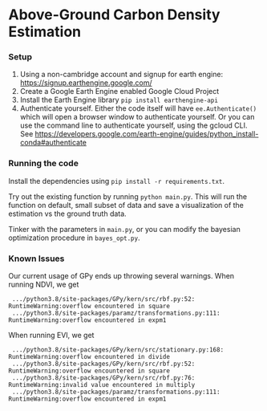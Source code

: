 # Above-Ground Carbon Density Estimation

### Setup
1. Using a non-cambridge account and signup for earth engine: https://signup.earthengine.google.com/
2. Create a Google Earth Engine enabled Google Cloud Project
3. Install the Earth Engine library `pip install earthengine-api`
4. Authenticate yourself. Either the code itself will have `ee.Authenticate()` which will open a browser window to authenticate yourself. Or you can use the command line to authenticate yourself, using the gcloud CLI. See https://developers.google.com/earth-engine/guides/python_install-conda#authenticate

### Running the code
Install the dependencies using `pip install -r requirements.txt`.

Try out the existing function by running `python main.py`. This will run the function on default, small subset of data and save a visualization of the estimation vs the ground truth data.

Tinker with the parameters in `main.py`, or you can modify the bayesian optimization procedure in `bayes_opt.py`.

### Known Issues
Our current usage of GPy ends up throwing several warnings. When running NDVI, we get
```
 .../python3.8/site-packages/GPy/kern/src/rbf.py:52: RuntimeWarning:overflow encountered in square
 .../python3.8/site-packages/paramz/transformations.py:111: RuntimeWarning:overflow encountered in expm1
```
When running EVI, we get
```
 .../python3.8/site-packages/GPy/kern/src/stationary.py:168: RuntimeWarning:overflow encountered in divide
 .../python3.8/site-packages/GPy/kern/src/rbf.py:52: RuntimeWarning:overflow encountered in square
 .../python3.8/site-packages/GPy/kern/src/rbf.py:76: RuntimeWarning:invalid value encountered in multiply
 .../python3.8/site-packages/paramz/transformations.py:111: RuntimeWarning:overflow encountered in expm1
```